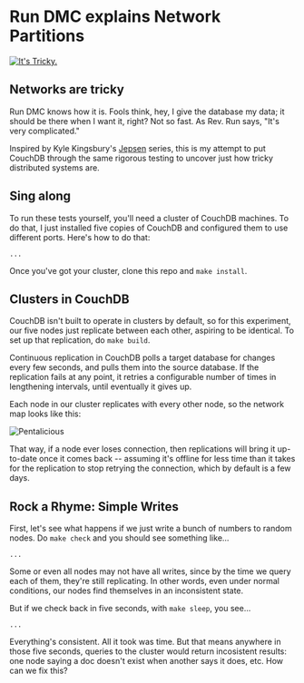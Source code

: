 # Run DMC explains Network Partitions

[![It's Tricky.][tricky_cover]][tricky]

## Networks are tricky

Run DMC knows how it is. Fools think, hey, I give the database my data; it should be there when I want it, right? Not so fast. As Rev. Run says, "It's very complicated."

Inspired by Kyle Kingsbury's [Jepsen][jepsen] series, this is my attempt to put CouchDB through the same rigorous testing to uncover just how tricky distributed systems are.

## Sing along

To run these tests yourself, you'll need a cluster of CouchDB machines. To do that, I just installed five copies of CouchDB and configured them to use different ports. Here's how to do that:

    ...

Once you've got your cluster, clone this repo and `make install`.

## Clusters in CouchDB

CouchDB isn't built to operate in clusters by default, so for this experiment, our five nodes just replicate between each other, aspiring to be identical. To set up that replication, do `make build`.

Continuous replication in CouchDB polls a target database for changes every few seconds, and pulls them into the source database. If the replication fails at any point, it retries a configurable number of times in lengthening intervals, until eventually it gives up.

Each node in our cluster replicates with every other node, so the network map looks like this:

![Pentalicious][pentagram]

That way, if a node ever loses connection, then replications will bring it up-to-date once it comes back -- assuming it's offline for less time than it takes for the replication to stop retrying the connection, which by default is a few days.

## Rock a Rhyme: Simple Writes

First, let's see what happens if we just write a bunch of numbers to random nodes. Do `make check` and you should see something like...

    ...

Some or even all nodes may not have all writes, since by the time we query each of them, they're still replicating. In other words, even under normal conditions, our nodes find themselves in an inconsistent state.

But if we check back in five seconds, with `make sleep`, you see...

    ...

Everything's consistent. All it took was time. But that means anywhere in those five seconds, queries to the cluster would return incosistent results: one node saying a doc doesn't exist when another says it does, etc. How can we fix this?

[jepsen]: http://aphyr.com/posts/281-call-me-maybe-carly-rae-jepsen-and-the-perils-of-network-partitions
[tricky]: http://www.youtube.com/watch?v=l-O5IHVhWj0
[tricky_cover]: http://www.bitcandy.com/img/plogs/1334080668.jpg
[pentagram]: http://farm3.staticflickr.com/2854/9067722628_09560c77ae_o.jpg